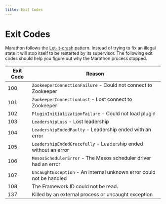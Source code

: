 ```yaml
---
title: Exit Codes 
---
```


# Exit Codes 

Marathon follows the [Let-it-crash](https://www.reactivedesignpatterns.com/patterns/let-it-crash.html) pattern. Instead
of trying to fix an illegal state it will stop itself to be restarted by its supervisor. The following exit codes should
help you figure out why the Marathon process stopped.

| Exit Code | Reason                                                               |
|-----------|----------------------------------------------------------------------|
|100        | `ZookeeperConnectionFailure` - Could not connect to Zookeeper        |
|101        | `ZookeeperConnectionLost` - Lost connect to Zookeeper                |
|102        | `PluginInitializationFailure` - Could not load plugin                |
|103        | `LeadershipLoss` - Lost leadership                                   |
|104        | `LeadershipEndedFaulty` - Leadership ended with an error             |
|105        | `LeadershipEndedGracefully` - Leadership ended without an error      |
|106        | `MesosSchedulerError` - The Mesos scheduler driver had an error      |
|107        | `UncaughtException` - An internal unknown error could not be handled |
|108        | The Framework ID could not be read.                                  |
|137        | Killed by an external process or uncaught exception                  |
